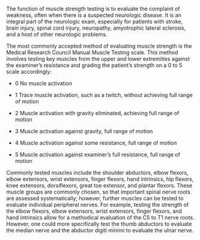 The function of muscle strength testing is to evaluate the complaint of weakness, often when there is a suspected neurologic disease. It is an integral part of the neurologic exam, especially for patients with stroke, brain injury, spinal cord injury, neuropathy, amyotrophic lateral sclerosis, and a host of other neurologic problems.

The most commonly accepted method of evaluating muscle strength is the Medical Research Council Manual Muscle Testing scale. This method involves testing key muscles from the upper and lower extremities against the examiner’s resistance and grading the patient’s strength on a 0 to 5 scale accordingly:

- 0 No muscle activation

- 1 Trace muscle activation, such as a twitch, without achieving full range of motion

- 2 Muscle activation with gravity eliminated, achieving full range of motion

- 3 Muscle activation against gravity, full range of motion

- 4 Muscle activation against some resistance, full range of motion

- 5 Muscle activation against examiner’s full resistance, full range of motion

Commonly tested muscles include the shoulder abductors, elbow flexors, elbow extensors, wrist extensors, finger flexors, hand intrinsics, hip flexors, knee extensors, dorsiflexors, great toe extensor, and plantar flexors. These muscle groups are commonly chosen, so that important spinal nerve roots are assessed systematically; however, further muscles can be tested to evaluate individual peripheral nerves. For example, testing the strength of the elbow flexors, elbow extensors, wrist extensors, finger flexors, and hand intrinsics allow for a methodical evaluation of the C5 to T1 nerve roots. However, one could more specifically test the thumb abductors to evaluate the median nerve and the abductor digiti minimi to evaluate the ulnar nerve.
